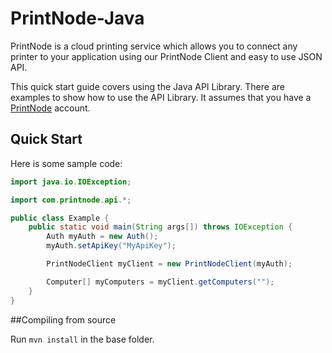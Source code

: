 # PrintNode-Java

PrintNode is a cloud printing service which allows you to connect any printer to your application using our PrintNode Client and easy to use JSON API.

This quick start guide covers using the Java API Library. There are examples to show how to use the API Library. It assumes that you have a [PrintNode](https://www.printnode.com) account.

## Quick Start

Here is some sample code:

```Java
import java.io.IOException;

import com.printnode.api.*;

public class Example {
    public static void main(String args[]) throws IOException {
        Auth myAuth = new Auth();
        myAuth.setApiKey("MyApiKey");

        PrintNodeClient myClient = new PrintNodeClient(myAuth);

        Computer[] myComputers = myClient.getComputers("");
    }
}
```

##Compiling from source

Run `mvn install` in the base folder.

